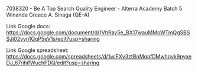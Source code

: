 7038320 - Be A Top Search Quality Engineer - Alterra Academy Batch 5
Winanda Greace A. Sinaga (QE-A)

Link Google docs:
https://docs.google.com/document/d/1VhRay5e_BX17wauMMoWTmQgSBSSJj02vyn1QqP5eV1s/edit?usp=sharing

Link Google spreadsheet:
https://docs.google.com/spreadsheets/d/1wIFXy3ztBnMqafDMwhqvk9pyxeDJ_67rihifWuchPDQ/edit?usp=sharing